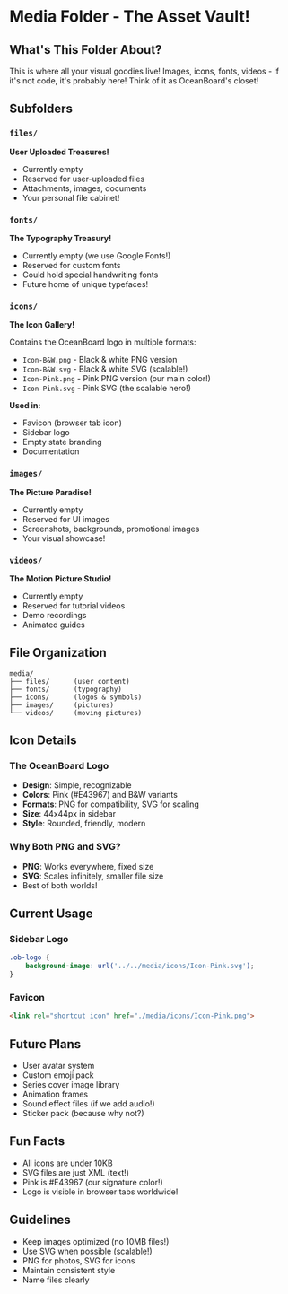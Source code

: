 # Media Folder - The Asset Vault!

## What's This Folder About?
This is where all your visual goodies live! Images, icons, fonts, videos - if it's not code, it's probably here! Think of it as OceanBoard's closet!

## Subfolders

### `files/`
**User Uploaded Treasures!**
- Currently empty
- Reserved for user-uploaded files
- Attachments, images, documents
- Your personal file cabinet!

### `fonts/`
**The Typography Treasury!**
- Currently empty (we use Google Fonts!)
- Reserved for custom fonts
- Could hold special handwriting fonts
- Future home of unique typefaces!

### `icons/`
**The Icon Gallery!**

Contains the OceanBoard logo in multiple formats:
- `Icon-B&W.png` - Black & white PNG version
- `Icon-B&W.svg` - Black & white SVG (scalable!)
- `Icon-Pink.png` - Pink PNG version (our main color!)
- `Icon-Pink.svg` - Pink SVG (the scalable hero!)

**Used in:**
- Favicon (browser tab icon)
- Sidebar logo
- Empty state branding
- Documentation

### `images/`
**The Picture Paradise!**
- Currently empty
- Reserved for UI images
- Screenshots, backgrounds, promotional images
- Your visual showcase!

### `videos/`
**The Motion Picture Studio!**
- Currently empty
- Reserved for tutorial videos
- Demo recordings
- Animated guides

## File Organization

```
media/
├── files/      (user content)
├── fonts/      (typography)
├── icons/      (logos & symbols)
├── images/     (pictures)
└── videos/     (moving pictures)
```

## Icon Details

### The OceanBoard Logo
- **Design**: Simple, recognizable
- **Colors**: Pink (#E43967) and B&W variants
- **Formats**: PNG for compatibility, SVG for scaling
- **Size**: 44x44px in sidebar
- **Style**: Rounded, friendly, modern

### Why Both PNG and SVG?
- **PNG**: Works everywhere, fixed size
- **SVG**: Scales infinitely, smaller file size
- Best of both worlds!

## Current Usage

### Sidebar Logo
```css
.ob-logo {
    background-image: url('../../media/icons/Icon-Pink.svg');
}
```

### Favicon
```html
<link rel="shortcut icon" href="./media/icons/Icon-Pink.png">
```

## Future Plans
- User avatar system
- Custom emoji pack
- Series cover image library
- Animation frames
- Sound effect files (if we add audio!)
- Sticker pack (because why not?)

## Fun Facts
- All icons are under 10KB
- SVG files are just XML (text!)
- Pink is #E43967 (our signature color!)
- Logo is visible in browser tabs worldwide!

## Guidelines
- Keep images optimized (no 10MB files!)
- Use SVG when possible (scalable!)
- PNG for photos, SVG for icons
- Maintain consistent style
- Name files clearly
